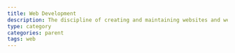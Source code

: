 ```yaml
---
title: Web Development
description: The discipline of creating and maintaining websites and web based apps
type: category
categories: parent
tags: web
---
```

